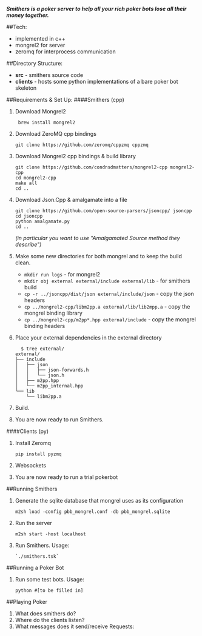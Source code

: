 ***Smithers is a poker server to help all your rich poker bots lose all their money together.***


##Tech:
+ implemented in c++
+ mongrel2 for server
+ zeromq for interprocess communication

##Directory Structure:
* **src** - smithers source code
* **clients** - hosts some python implementations of a bare poker bot skeleton

##Requirements & Set Up:
####Smithers (cpp)

1. Download Mongrel2
   ```
    brew install mongrel2
   ```

2. Download ZeroMQ cpp bindings
    ```
    git clone https://github.com/zeromq/cppzmq cppzmq
    ```

3. Download Mongrel2 cpp bindings & build library
   ```
   git clone https://github.com/condnsdmatters/mongrel2-cpp mongrel2-cpp
   cd mongrel2-cpp
   make all
   cd ..
   ```

4. Download Json.Cpp & amalgamate into a file
    ```
    git clone https://github.com/open-source-parsers/jsoncpp/ jsoncpp
    cd jsoncpp
    python amalgamate.py
    cd ..
    ```
    
    *(in particular you want to use "Amalgamated Source method they describe")*
5. Make some new directories for both mongrel and to keep the build clean.

    - `mkdir run logs` - for mongrel2
    - `mkdir obj external external/include external/lib` - for smithers build
    - `cp -r ../jsoncpp/dist/json external/include/json` - copy the json headers
    - `cp ../mongrel2-cpp/libm2pp.a external/lib/lib2mpp.a` - copy the mongrel binding library
    - `cp ../mongrel2-cpp/m2pp*.hpp external/include` - copy the mongrel binding headers

6. Place your external dependencies in the external directory
    ```
      $ tree external/
    external/
    ├── include
    │   ├── json
    │   │   ├── json-forwards.h
    │   │   └── json.h
    │   ├── m2pp.hpp
    │   └── m2pp_internal.hpp
    └── lib
        └── libm2pp.a

    ```

7. Build. 

7. You are now ready to run Smithers.

####Clients (py)

1. Install Zeromq

    ```
    pip install pyzmq
    ```

2. Websockets
3. You are now ready to run a trial pokerbot

##Running Smithers
1. Generate the sqlite database that mongrel uses as its configuration

    ```
    m2sh load -config pbb_mongrel.conf -db pbb_mongrel.sqlite   
    ```

2. Run the server  

    ```
    m2sh start -host localhost
    ```

3. Run Smithers. Usage:

    ```
    `./smithers.tsk`
    ```

##Running a Poker Bot
1. Run some test bots. Usage:

    ```
    python #[to be filled in] 
    ```

##Playing Poker
1. What does smithers do?
2. Where do the clients listen?
3. What messages does it send/receive
Requests:



